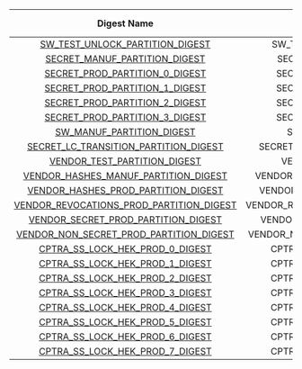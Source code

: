 <!--
DO NOT EDIT THIS FILE DIRECTLY.
It has been generated with ./tools/scripts/fuse_ctrl_script/gen_fuse_ctrl_partitions.py
-->
|                                         Digest Name                                         |         Affected Partition        |  Calculated by HW  |
|:-------------------------------------------------------------------------------------------:|:---------------------------------:|:------------------:|
|          [SW_TEST_UNLOCK_PARTITION_DIGEST](#Reg_sw_test_unlock_partition_digest_0)          |     SW_TEST_UNLOCK_PARTITION      |        yes         |
|            [SECRET_MANUF_PARTITION_DIGEST](#Reg_secret_manuf_partition_digest_0)            |      SECRET_MANUF_PARTITION       |        yes         |
|           [SECRET_PROD_PARTITION_0_DIGEST](#Reg_secret_prod_partition_0_digest_0)           |      SECRET_PROD_PARTITION_0      |        yes         |
|           [SECRET_PROD_PARTITION_1_DIGEST](#Reg_secret_prod_partition_1_digest_0)           |      SECRET_PROD_PARTITION_1      |        yes         |
|           [SECRET_PROD_PARTITION_2_DIGEST](#Reg_secret_prod_partition_2_digest_0)           |      SECRET_PROD_PARTITION_2      |        yes         |
|           [SECRET_PROD_PARTITION_3_DIGEST](#Reg_secret_prod_partition_3_digest_0)           |      SECRET_PROD_PARTITION_3      |        yes         |
|                [SW_MANUF_PARTITION_DIGEST](#Reg_sw_manuf_partition_digest_0)                |        SW_MANUF_PARTITION         |         no         |
|    [SECRET_LC_TRANSITION_PARTITION_DIGEST](#Reg_secret_lc_transition_partition_digest_0)    |  SECRET_LC_TRANSITION_PARTITION   |        yes         |
|             [VENDOR_TEST_PARTITION_DIGEST](#Reg_vendor_test_partition_digest_0)             |       VENDOR_TEST_PARTITION       |         no         |
|     [VENDOR_HASHES_MANUF_PARTITION_DIGEST](#Reg_vendor_hashes_manuf_partition_digest_0)     |   VENDOR_HASHES_MANUF_PARTITION   |         no         |
|      [VENDOR_HASHES_PROD_PARTITION_DIGEST](#Reg_vendor_hashes_prod_partition_digest_0)      |   VENDOR_HASHES_PROD_PARTITION    |         no         |
| [VENDOR_REVOCATIONS_PROD_PARTITION_DIGEST](#Reg_vendor_revocations_prod_partition_digest_0) | VENDOR_REVOCATIONS_PROD_PARTITION |         no         |
|      [VENDOR_SECRET_PROD_PARTITION_DIGEST](#Reg_vendor_secret_prod_partition_digest_0)      |   VENDOR_SECRET_PROD_PARTITION    |        yes         |
|  [VENDOR_NON_SECRET_PROD_PARTITION_DIGEST](#Reg_vendor_non_secret_prod_partition_digest_0)  | VENDOR_NON_SECRET_PROD_PARTITION  |         no         |
|          [CPTRA_SS_LOCK_HEK_PROD_0_DIGEST](#Reg_cptra_ss_lock_hek_prod_0_digest_0)          |     CPTRA_SS_LOCK_HEK_PROD_0      |         no         |
|          [CPTRA_SS_LOCK_HEK_PROD_1_DIGEST](#Reg_cptra_ss_lock_hek_prod_1_digest_0)          |     CPTRA_SS_LOCK_HEK_PROD_1      |         no         |
|          [CPTRA_SS_LOCK_HEK_PROD_2_DIGEST](#Reg_cptra_ss_lock_hek_prod_2_digest_0)          |     CPTRA_SS_LOCK_HEK_PROD_2      |         no         |
|          [CPTRA_SS_LOCK_HEK_PROD_3_DIGEST](#Reg_cptra_ss_lock_hek_prod_3_digest_0)          |     CPTRA_SS_LOCK_HEK_PROD_3      |         no         |
|          [CPTRA_SS_LOCK_HEK_PROD_4_DIGEST](#Reg_cptra_ss_lock_hek_prod_4_digest_0)          |     CPTRA_SS_LOCK_HEK_PROD_4      |         no         |
|          [CPTRA_SS_LOCK_HEK_PROD_5_DIGEST](#Reg_cptra_ss_lock_hek_prod_5_digest_0)          |     CPTRA_SS_LOCK_HEK_PROD_5      |         no         |
|          [CPTRA_SS_LOCK_HEK_PROD_6_DIGEST](#Reg_cptra_ss_lock_hek_prod_6_digest_0)          |     CPTRA_SS_LOCK_HEK_PROD_6      |         no         |
|          [CPTRA_SS_LOCK_HEK_PROD_7_DIGEST](#Reg_cptra_ss_lock_hek_prod_7_digest_0)          |     CPTRA_SS_LOCK_HEK_PROD_7      |         no         |
